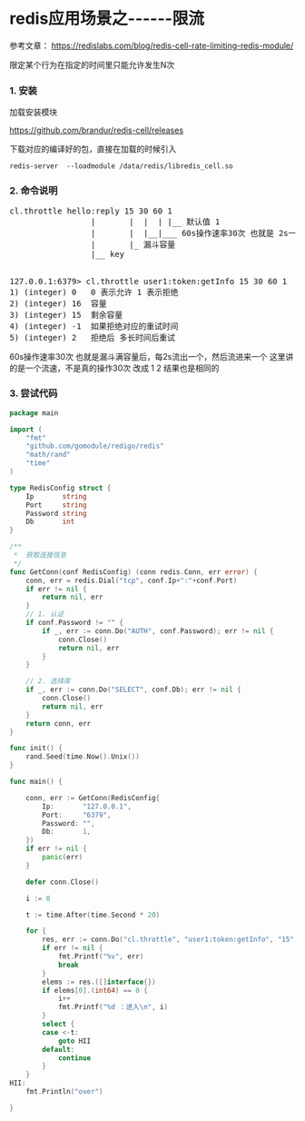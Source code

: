 # redis应用场景之------限流

参考文章： https://redislabs.com/blog/redis-cell-rate-limiting-redis-module/

限定某个行为在指定的时间里只能允许发生N次


### 1. 安装

加载安装模块

https://github.com/brandur/redis-cell/releases

下载对应的编译好的包，直接在加载的时候引入

```
redis-server  --loadmodule /data/redis/libredis_cell.so
```

### 2. 命令说明

<pre>
cl.throttle hello:reply 15 30 60 1
                 |       |  |  | |__ 默认值 1
                 |       |  |__|___ 60s操作速率30次 也就是 2s一次
                 |       |_ 漏斗容量
                 |__ key  


127.0.0.1:6379> cl.throttle user1:token:getInfo 15 30 60 1
1) (integer) 0   0 表示允许 1 表示拒绝
2) (integer) 16  容量
3) (integer) 15  剩余容量
4) (integer) -1  如果拒绝对应的重试时间
5) (integer) 2   拒绝后 多长时间后重试
</pre>

60s操作速率30次  也就是漏斗满容量后，每2s流出一个，然后流进来一个
这里讲的是一个流速，不是真的操作30次 改成 1 2 结果也是相同的

### 3. 尝试代码

```go
package main

import (
	"fmt"
	"github.com/gomodule/redigo/redis"
	"math/rand"
	"time"
)

type RedisConfig struct {
	Ip       string
	Port     string
	Password string
	Db       int
}

/**
 *  获取连接信息
 */
func GetConn(conf RedisConfig) (conn redis.Conn, err error) {
	conn, err = redis.Dial("tcp", conf.Ip+":"+conf.Port)
	if err != nil {
		return nil, err
	}
	// 1. 认证
	if conf.Password != "" {
		if _, err := conn.Do("AUTH", conf.Password); err != nil {
			conn.Close()
			return nil, err
		}
	}

	// 2. 选择库
	if _, err := conn.Do("SELECT", conf.Db); err != nil {
		conn.Close()
		return nil, err
	}
	return conn, err
}

func init() {
	rand.Seed(time.Now().Unix())
}

func main() {

	conn, err := GetConn(RedisConfig{
		Ip:       "127.0.0.1",
		Port:     "6379",
		Password: "",
		Db:       1,
	})
	if err != nil {
		panic(err)
	}

	defer conn.Close()

	i := 0

	t := time.After(time.Second * 20)

	for {
		res, err := conn.Do("cl.throttle", "user1:token:getInfo", "15", "1", "3", "1")
		if err != nil {
			fmt.Printf("%v", err)
			break
		}
		elems := res.([]interface{})
		if elems[0].(int64) == 0 {
			i++
			fmt.Printf("%d ：进入\n", i)
		}
		select {
		case <-t:
			goto HII
		default:
			continue
		}
	}
HII:
	fmt.Println("over")

}

```

